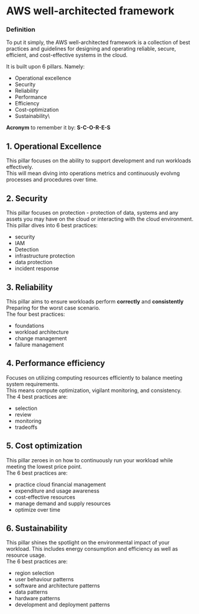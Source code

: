 # AWS well-architected framework

### Definition
To put it simply, the AWS well-architected framework is a collection of best practices and guidelines for designing and operating reliable, secure, efficient, and cost-effective systems in the cloud.

It is built upon 6 pillars. Namely:
- Operational excellence
- Security
- Reliability
- Performance
- Efficiency
- Cost-optimization
- Sustainability\

**Acronym** to remember it by: **S-C-O-R-E-S**

## 1. Operational Excellence
This pillar focuses on the ability to support development and run workloads effectively.\
This will mean diving into operations metrics and continuously evolvng processes and procedures over time.

## 2. Security
This pillar focuses on protection - protection of data, systems and any assets you may have on the cloud or interacting with the cloud environment.\
This pillar dives into 6 best practices:
- security
- IAM
- Detection
- infrastructure protection
- data protection
- incident response

## 3. Reliability
This pillar aims to ensure workloads perform **correctly** and **consistently**\
Preparing for the worst case scenario.\
The four best practices:
- foundations
- workload architecture
- change management
- failure management

## 4. Performance efficiency
Focuses on utilizing computing resources efficiently to balance meeting system requirements.\
This means compute optimization, vigilant monitoring, and consistency.\
The 4 best practices are:
- selection
- review
- monitoring
- tradeoffs

## 5. Cost optimization
This pillar zeroes in on how to continuously run your workload while meeting the lowest price point.\
The 6 best practices are:
- practice cloud financial management
- expenditure and usage awareness
- cost-effective resources
- manage demand and supply resources
- optimize over time

## 6. Sustainability
This pillar shines the spotlight on the environmental impact of your workload. This includes energy consumption and efficiency as well as resource usage.\
The 6 best practices are:
- region selection
- user behaviour patterns
- software and architecture patterns
- data patterns
- hardware patterns
- development and deployment patterns

